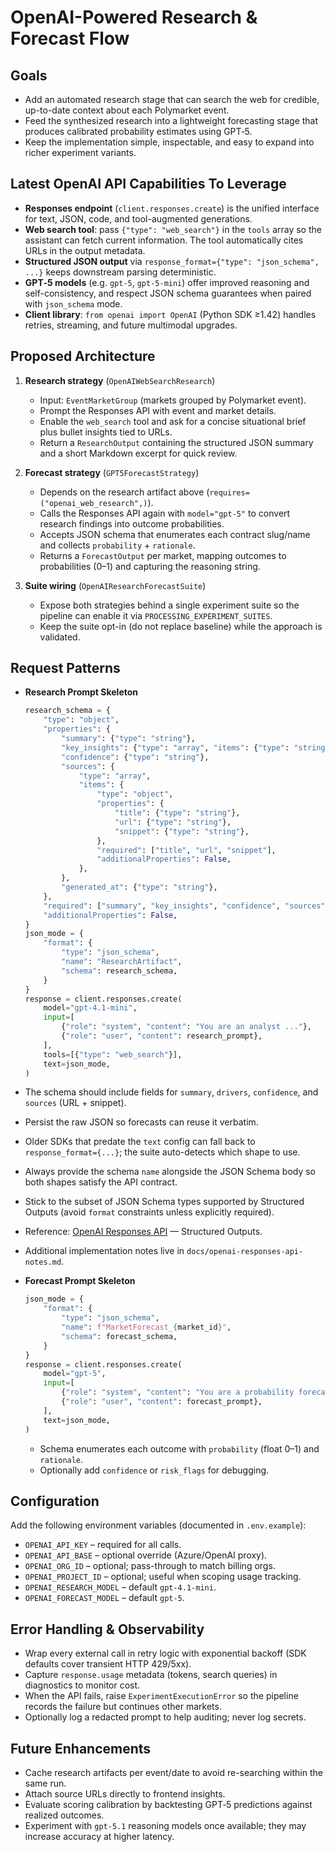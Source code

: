# OpenAI-Powered Research & Forecast Flow

## Goals
- Add an automated research stage that can search the web for credible, up-to-date context about each Polymarket event.
- Feed the synthesized research into a lightweight forecasting stage that produces calibrated probability estimates using GPT‑5.
- Keep the implementation simple, inspectable, and easy to expand into richer experiment variants.

## Latest OpenAI API Capabilities To Leverage
- **Responses endpoint** (`client.responses.create`) is the unified interface for text, JSON, code, and tool-augmented generations.
- **Web search tool**: pass `{"type": "web_search"}` in the `tools` array so the assistant can fetch current information. The tool automatically cites URLs in the output metadata.
- **Structured JSON output** via `response_format={"type": "json_schema", ...}` keeps downstream parsing deterministic.
- **GPT‑5 models** (e.g. `gpt-5`, `gpt-5-mini`) offer improved reasoning and self-consistency, and respect JSON schema guarantees when paired with `json_schema` mode.
- **Client library**: `from openai import OpenAI` (Python SDK ≥1.42) handles retries, streaming, and future multimodal upgrades.

## Proposed Architecture
1. **Research strategy** (`OpenAIWebSearchResearch`)
   - Input: `EventMarketGroup` (markets grouped by Polymarket event).
   - Prompt the Responses API with event and market details.
   - Enable the `web_search` tool and ask for a concise situational brief plus bullet insights tied to URLs.
   - Return a `ResearchOutput` containing the structured JSON summary and a short Markdown excerpt for quick review.

2. **Forecast strategy** (`GPT5ForecastStrategy`)
   - Depends on the research artifact above (`requires=("openai_web_research",)`).
   - Calls the Responses API again with `model="gpt-5"` to convert research findings into outcome probabilities.
   - Accepts JSON schema that enumerates each contract slug/name and collects `probability` + `rationale`.
   - Returns a `ForecastOutput` per market, mapping outcomes to probabilities (0–1) and capturing the reasoning string.

3. **Suite wiring** (`OpenAIResearchForecastSuite`)
   - Expose both strategies behind a single experiment suite so the pipeline can enable it via `PROCESSING_EXPERIMENT_SUITES`.
   - Keep the suite opt-in (do not replace baseline) while the approach is validated.

## Request Patterns
- **Research Prompt Skeleton**
  ```python
  research_schema = {
      "type": "object",
      "properties": {
          "summary": {"type": "string"},
          "key_insights": {"type": "array", "items": {"type": "string"}},
          "confidence": {"type": "string"},
          "sources": {
              "type": "array",
              "items": {
                  "type": "object",
                  "properties": {
                      "title": {"type": "string"},
                      "url": {"type": "string"},
                      "snippet": {"type": "string"},
                  },
                  "required": ["title", "url", "snippet"],
                  "additionalProperties": False,
              },
          },
          "generated_at": {"type": "string"},
      },
      "required": ["summary", "key_insights", "confidence", "sources", "generated_at"],
      "additionalProperties": False,
  }
  json_mode = {
      "format": {
          "type": "json_schema",
          "name": "ResearchArtifact",
          "schema": research_schema,
      }
  }
  response = client.responses.create(
      model="gpt-4.1-mini",
      input=[
          {"role": "system", "content": "You are an analyst ..."},
          {"role": "user", "content": research_prompt},
      ],
      tools=[{"type": "web_search"}],
      text=json_mode,
  )
  ```
- The schema should include fields for `summary`, `drivers`, `confidence`, and `sources` (URL + snippet).
- Persist the raw JSON so forecasts can reuse it verbatim.
- Older SDKs that predate the `text` config can fall back to `response_format={...}`; the suite auto-detects which shape to use.
- Always provide the schema `name` alongside the JSON Schema body so both shapes satisfy the API contract.
- Stick to the subset of JSON Schema types supported by Structured Outputs (avoid `format` constraints unless explicitly required).
- Reference: [OpenAI Responses API](https://platform.openai.com/docs/api-reference/responses/create) — Structured Outputs.
- Additional implementation notes live in `docs/openai-responses-api-notes.md`.

- **Forecast Prompt Skeleton**
  ```python
  json_mode = {
      "format": {
          "type": "json_schema",
          "name": f"MarketForecast_{market_id}",
          "schema": forecast_schema,
      }
  }
  response = client.responses.create(
      model="gpt-5",
      input=[
          {"role": "system", "content": "You are a probability forecaster ..."},
          {"role": "user", "content": forecast_prompt},
      ],
      text=json_mode,
  )
  ```
  - Schema enumerates each outcome with `probability` (float 0–1) and `rationale`.
  - Optionally add `confidence` or `risk_flags` for debugging.

## Configuration
Add the following environment variables (documented in `.env.example`):
- `OPENAI_API_KEY` – required for all calls.
- `OPENAI_API_BASE` – optional override (Azure/OpenAI proxy).
- `OPENAI_ORG_ID` – optional; pass-through to match billing orgs.
- `OPENAI_PROJECT_ID` – optional; useful when scoping usage tracking.
- `OPENAI_RESEARCH_MODEL` – default `gpt-4.1-mini`.
- `OPENAI_FORECAST_MODEL` – default `gpt-5`.

## Error Handling & Observability
- Wrap every external call in retry logic with exponential backoff (SDK defaults cover transient HTTP 429/5xx).
- Capture `response.usage` metadata (tokens, search queries) in diagnostics to monitor cost.
- When the API fails, raise `ExperimentExecutionError` so the pipeline records the failure but continues other markets.
- Optionally log a redacted prompt to help auditing; never log secrets.

## Future Enhancements
- Cache research artifacts per event/date to avoid re-searching within the same run.
- Attach source URLs directly to frontend insights.
- Evaluate scoring calibration by backtesting GPT‑5 predictions against realized outcomes.
- Experiment with `gpt-5.1` reasoning models once available; they may increase accuracy at higher latency.
